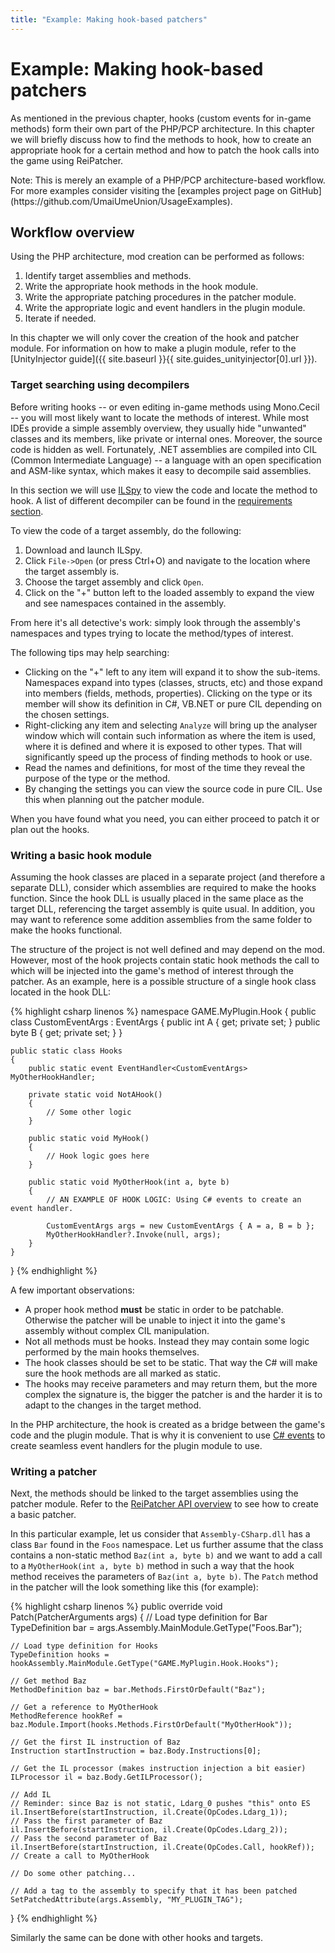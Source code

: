 ```yaml
---
title: "Example: Making hook-based patchers"
---
```


# Example: Making hook-based patchers

As mentioned in the previous chapter, hooks (custom events for in-game methods) form their own part of the PHP/PCP architecture. In this chapter we will briefly discuss how to find the methods to hook, how to create an appropriate hook for a certain method and how to patch the hook calls into the game using ReiPatcher.

<div class="alert alert-info" role="alert">
<span class="glyphicon glyphicon-exclamation-sign" aria-hidden="true"></span>
<span class="sr-only">Note:</span>
<span class="alert-text">This is merely an example of a PHP/PCP architecture-based workflow. For more examples consider visiting the [examples project page on GitHub](https://github.com/UmaiUmeUnion/UsageExamples).</span>
</div>

## Workflow overview
Using the PHP architecture, mod creation can be performed as follows:

1. Identify target assemblies and methods.
2. Write the appropriate hook methods in the hook module.
3. Write the appropriate patching procedures in the patcher module.
4. Write the appropriate logic and event handlers in the plugin module.
5. Iterate if needed.

In this chapter we will only cover the creation of the hook and patcher module. For information on how to make a plugin module, refer to the [UnityInjector guide]({{ site.baseurl }}{{ site.guides_unityinjector[0].url }}).

### Target searching using decompilers

Before writing hooks -- or even editing in-game methods using Mono.Cecil -- you will most likely want to locate the methods of interest. While most IDEs provide a simple assembly overview, they usually hide "unwanted" classes and its members, like private or internal ones. Moreover, the source code is hidden as well. Fortunately, .NET assemblies are compiled into CIL (Common Intermediate Language) -- a language with an open specification and ASM-like syntax, which makes it easy to decompile said assemblies.

In this section we will use [ILSpy](http://www.ilspy.com/) to view the code and locate the method to hook. A list of different decompiler can be found in the [requirements section](06_api_guide_setup.html#tools-and-requirements).

To view the code of a target assembly, do the following:

1. Download and launch ILSpy.
2. Click `File->Open` (or press Ctrl+O) and navigate to the location where the target assembly is.
3. Choose the target assembly and click `Open`.
4. Click on the "+" button left to the loaded assembly to expand the view and see namespaces contained in the assembly.

From here it's all detective's work: simply look through the assembly's namespaces and types trying to locate the method/types of interest.

The following tips may help searching:

* Clicking on the "+" left to any item will expand it to show the sub-items. Namespaces expand into types (classes, structs, etc) and those expand into members (fields, methods, properties). Clicking on the type or its member will show its definition in C#, VB.NET or pure CIL depending on the chosen settings.
* Right-clicking any item and selecting `Analyze` will bring up the analyser window which will contain such information as where the item is used, where it is defined and where it is exposed to other types. That will significantly speed up the process of finding methods to hook or use.
* Read the names and definitions, for most of the time they reveal the purpose of the type or the method.
* By changing the settings you can view the source code in pure CIL. Use this when planning out the patcher module.

When you have found what you need, you can either proceed to patch it or plan out the hooks.

### Writing a basic hook module

Assuming the hook classes are placed in a separate project (and therefore a separate DLL), consider which assemblies are required to make the hooks function. Since the hook DLL is usually placed in the same place as the target DLL, referencing the target assembly is quite usual. In addition, you may want to reference some addition assemblies from the same folder to make the hooks functional.

The structure of the project is not well defined and may depend on the mod. However, most of the hook projects contain static hook methods the call to which will be injected into the game's method of interest through the patcher. As an example, here is a possible structure of a single hook class located in the hook DLL:

{% highlight csharp linenos %}
namespace GAME.MyPlugin.Hook
{
    public class CustomEventArgs : EventArgs
    {
        public int A { get; private set; }
        public byte B { get; private set; }
    }

    public static class Hooks
    {
        public static event EventHandler<CustomEventArgs> MyOtherHookHandler;

        private static void NotAHook()
        {
            // Some other logic
        }

        public static void MyHook()
        {
            // Hook logic goes here
        }

        public static void MyOtherHook(int a, byte b)
        {
            // AN EXAMPLE OF HOOK LOGIC: Using C# events to create an event handler.

            CustomEventArgs args = new CustomEventArgs { A = a, B = b };
            MyOtherHookHandler?.Invoke(null, args);
        }
    }
}
{% endhighlight %}

A few important observations:

* A proper hook method **must** be static in order to be patchable. Otherwise the patcher will be unable to inject it into the game's assembly without complex CIL manipulation.
* Not all methods must be hooks. Instead they may contain some logic performed by the main hooks themselves.
* The hook classes should be set to be static. That way the C# will make sure the hook methods are all marked as static.
* The hooks may receive parameters and may return them, but the more complex the signature is, the bigger the patcher is and the harder it is to adapt to the changes in the target method.

In the PHP architecture, the hook is created as a bridge between the game's code and the plugin module. That is why it is convenient to use [C# events](https://msdn.microsoft.com/en-us/library/aa645739(v=vs.71).aspx) to create seamless event handlers for the plugin module to use.

### Writing a patcher
Next, the methods should be linked to the target assemblies using the patcher module. Refer to the [ReiPatcher API overview](07_api_guide_patcher.html) to see how to create a basic patcher.

In this particular example, let us consider that `Assembly-CSharp.dll` has a class `Bar` found in the `Foos` namespace. Let us further assume that the class contains a non-static method `Baz(int a, byte b)` and we want to add a call to a `MyOtherHook(int a, byte b)` method in such a way that the hook method receives the parameters of `Baz(int a, byte b)`. The `Patch` method in the patcher will the look something like this (for example):

{% highlight csharp linenos %}
public override void Patch(PatcherArguments args)
{
    // Load type definition for Bar
    TypeDefinition bar = args.Assembly.MainModule.GetType("Foos.Bar");

    // Load type definition for Hooks
    TypeDefinition hooks = hookAssembly.MainModule.GetType("GAME.MyPlugin.Hook.Hooks");

    // Get method Baz
    MethodDefinition baz = bar.Methods.FirstOrDefault("Baz");
    
    // Get a reference to MyOtherHook
    MethodReference hookRef = baz.Module.Import(hooks.Methods.FirstOrDefault("MyOtherHook"));

    // Get the first IL instruction of Baz
    Instruction startInstruction = baz.Body.Instructions[0];

    // Get the IL processor (makes instruction injection a bit easier)
    ILProcessor il = baz.Body.GetILProcessor();

    // Add IL
    // Reminder: since Baz is not static, Ldarg_0 pushes "this" onto ES
    il.InsertBefore(startInstruction, il.Create(OpCodes.Ldarg_1));           // Pass the first parameter of Baz
    il.InsertBefore(startInstruction, il.Create(OpCodes.Ldarg_2));           // Pass the second parameter of Baz
    il.InsertBefore(startInstruction, il.Create(OpCodes.Call, hookRef));     // Create a call to MyOtherHook

    // Do some other patching...

    // Add a tag to the assembly to specify that it has been patched
    SetPatchedAttribute(args.Assembly, "MY_PLUGIN_TAG");
}
{% endhighlight %}

Similarly the same can be done with other hooks and targets.
